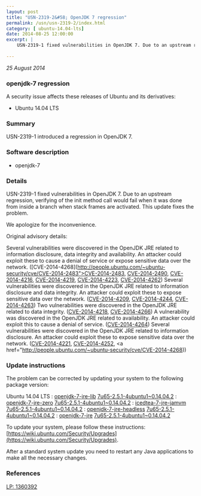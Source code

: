 ```yaml
---
layout: post
title: "USN-2319-2&#58; OpenJDK 7 regression"
permalink: /usn/usn-2319-2/index.html
category: [ ubuntu-14.04-lts]
date: 2014-08-25 12:00:00
excerpt: |
    USN-2319-1 fixed vulnerabilities in OpenJDK 7. Due to an upstream regression, verifying of the init method call would fail when it was done from inside a branch when stack frames are activated. This update fixes the problem.
    
--- 
```

 
 

*25 August 2014*

### openjdk-7 regression

A security issue affects these releases of Ubuntu and its derivatives:

* Ubuntu 14.04 LTS

### Summary

USN-2319-1 introduced a regression in OpenJDK 7. 

### Software description

* openjdk-7 

### Details

USN-2319-1 fixed vulnerabilities in OpenJDK 7. Due to an upstream regression, verifying of the init method call would fail when it was done from inside a branch when stack frames are activated. This update fixes the problem.

We apologize for the inconvenience.

Original advisory details:

 Several vulnerabilities were discovered in the OpenJDK JRE related to information disclosure, data integrity and availability. An attacker could exploit these to cause a denial of service or expose sensitive data over the network. ([CVE-2014-4268](http://people.ubuntu.com/~ubuntu-security/cve/CVE-2014-2483">CVE-2014-2483</a>, <a href="http://people.ubuntu.com/~ubuntu-security/cve/CVE-2014-2490">CVE-2014-2490</a>, <a href="http://people.ubuntu.com/~ubuntu-security/cve/CVE-2014-4216">CVE-2014-4216</a>, <a href="http://people.ubuntu.com/~ubuntu-security/cve/CVE-2014-4219">CVE-2014-4219</a>, <a href="http://people.ubuntu.com/~ubuntu-security/cve/CVE-2014-4223">CVE-2014-4223</a>, <a href="http://people.ubuntu.com/~ubuntu-security/cve/CVE-2014-4262">CVE-2014-4262</a>) Several vulnerabilities were discovered in the OpenJDK JRE related to information disclosure and data integrity. An attacker could exploit these to expose sensitive data over the network. (<a href="http://people.ubuntu.com/~ubuntu-security/cve/CVE-2014-4209">CVE-2014-4209</a>, <a href="http://people.ubuntu.com/~ubuntu-security/cve/CVE-2014-4244">CVE-2014-4244</a>, <a href="http://people.ubuntu.com/~ubuntu-security/cve/CVE-2014-4263">CVE-2014-4263</a>) Two vulnerabilities were discovered in the OpenJDK JRE related to data integrity. (<a href="http://people.ubuntu.com/~ubuntu-security/cve/CVE-2014-4218">CVE-2014-4218</a>, <a href="http://people.ubuntu.com/~ubuntu-security/cve/CVE-2014-4266">CVE-2014-4266</a>) A vulnerability was discovered in the OpenJDK JRE related to availability. An attacker could exploit this to cause a denial of service. (<a href="http://people.ubuntu.com/~ubuntu-security/cve/CVE-2014-4264">CVE-2014-4264</a>) Several vulnerabilities were discovered in the OpenJDK JRE related to information disclosure. An attacker could exploit these to expose sensitive data over the network. (<a href="http://people.ubuntu.com/~ubuntu-security/cve/CVE-2014-4221">CVE-2014-4221</a>, <a href="http://people.ubuntu.com/~ubuntu-security/cve/CVE-2014-4252">CVE-2014-4252</a>, <a href="http://people.ubuntu.com/~ubuntu-security/cve/CVE-2014-4268)) 

### Update instructions

The problem can be corrected by updating your system to the following package version:

Ubuntu 14.04 LTS
 : [openjdk-7-jre-lib](https://launchpad.net/ubuntu/+source/openjdk-7) <span> [7u65-2.5.1-4ubuntu1~0.14.04.2](https://launchpad.net/ubuntu/+source/openjdk-7/7u65-2.5.1-4ubuntu1~0.14.04.2) </span> 
 : [openjdk-7-jre-zero](https://launchpad.net/ubuntu/+source/openjdk-7) <span> [7u65-2.5.1-4ubuntu1~0.14.04.2](https://launchpad.net/ubuntu/+source/openjdk-7/7u65-2.5.1-4ubuntu1~0.14.04.2) </span> 
 : [icedtea-7-jre-jamvm](https://launchpad.net/ubuntu/+source/openjdk-7) <span> [7u65-2.5.1-4ubuntu1~0.14.04.2](https://launchpad.net/ubuntu/+source/openjdk-7/7u65-2.5.1-4ubuntu1~0.14.04.2) </span> 
 : [openjdk-7-jre-headless](https://launchpad.net/ubuntu/+source/openjdk-7) <span> [7u65-2.5.1-4ubuntu1~0.14.04.2](https://launchpad.net/ubuntu/+source/openjdk-7/7u65-2.5.1-4ubuntu1~0.14.04.2) </span> 
 : [openjdk-7-jre](https://launchpad.net/ubuntu/+source/openjdk-7) <span> [7u65-2.5.1-4ubuntu1~0.14.04.2](https://launchpad.net/ubuntu/+source/openjdk-7/7u65-2.5.1-4ubuntu1~0.14.04.2) </span> 

To update your system, please follow these instructions: [https://wiki.ubuntu.com/Security/Upgrades](https://wiki.ubuntu.com/Security/Upgrades).

After a standard system update you need to restart any Java applications to make all the necessary changes. 

### References

 
 [LP: 1360392](https://launchpad.net/bugs/1360392)
 

